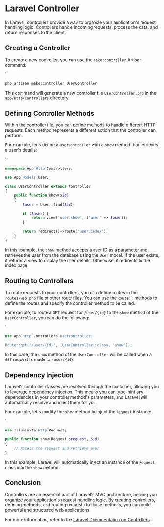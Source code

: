 # Laravel Controller

In Laravel, controllers provide a way to organize your application's request handling logic. Controllers handle incoming requests, process the data, and return responses to the client.

## Creating a Controller

To create a new controller, you can use the `make:controller` Artisan command:

``
```php
php artisan make:controller UserController
```

This command will generate a new controller file `UserController.php` in the `app/Http/Controllers` directory.

## Defining Controller Methods

Within the controller file, you can define methods to handle different HTTP requests. Each method represents a different action that the controller can perform.

For example, let's define a `UserController` with a `show` method that retrieves a user's details:

``
```php
namespace App`Http`Controllers;

use App`Models`User;

class UserController extends Controller
{
    public function show($id)
    {
        $user = User::find($id);

        if ($user) {
            return view('user.show', ['user' => $user]);
        }

        return redirect()->route('user.index');
    }
}
```

In this example, the `show` method accepts a user ID as a parameter and retrieves the user from the database using the `User` model. If the user exists, it returns a view to display the user details. Otherwise, it redirects to the index page.

## Routing to Controllers

To route requests to your controllers, you can define routes in the `routes/web.php` file or other route files. You can use the `Route::` methods to define the routes and specify the controller method to be called.

For example, to route a `GET` request for `/user/{id}` to the `show` method of the `UserController`, you can do the following:

``
```php
use App`Http`Controllers`UserController;

Route::get('/user/{id}', [UserController::class, 'show']);
```

In this case, the `show` method of the `UserController` will be called when a `GET` request is made to `/user/{id}`.

## Dependency Injection

Laravel's controller classes are resolved through the container, allowing you to leverage dependency injection. This means you can type-hint any dependencies in your controller method's parameters, and Laravel will automatically resolve and inject them for you.

For example, let's modify the `show` method to inject the `Request` instance:

``
```php
use Illuminate`Http`Request;

public function show(Request $request, $id)
{
    // Access the request and retrieve user
}
```

In this example, Laravel will automatically inject an instance of the `Request` class into the `show` method.

## Conclusion

Controllers are an essential part of Laravel's MVC architecture, helping you organize your application's request handling logic. By creating controllers, defining methods, and routing requests to those methods, you can build powerful and structured web applications.

For more information, refer to the [Laravel Documentation on Controllers](https://laravel.com/docs/controllers).
